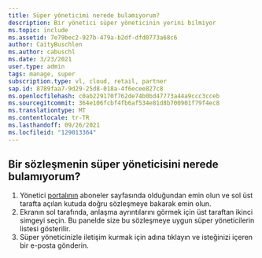 ```yaml
---
title: Süper yöneticimi nerede bulamıyorum?
description: Bir yönetici süper yöneticinin yerini bilmiyor
ms.topic: include
ms.assetid: 7e79bec2-927b-479a-b2df-dfd0773a68c6
author: CaityBuschlen
ms.author: cabuschl
ms.date: 3/23/2021
user.type: admin
tags: manage, super
subscription.type: vl, cloud, retail, partner
sap.id: 8789faa7-9d29-25d8-018a-4f6ecee827c8
ms.openlocfilehash: c0ab229170f762de74b0bd47773a44a9ccc3cceb
ms.sourcegitcommit: 364e106fcbf4fb6af534e81d8b700901f79f4ec8
ms.translationtype: MT
ms.contentlocale: tr-TR
ms.lasthandoff: 09/26/2021
ms.locfileid: "129013364"
---
```

## <a name="where-can-i-find-the-super-admin-for-an-agreement"></a>Bir sözleşmenin süper yöneticisini nerede bulamıyorum?
1.  Yönetici [portalının](https://manage.visualstudio.com/subscribers) aboneler sayfasında olduğundan emin olun ve sol üst tarafta açılan kutuda doğru sözleşmeye bakarak emin olun.
2.  Ekranın sol tarafında, anlaşma ayrıntılarını görmek için üst taraftan ikinci simgeyi seçin. Bu panelde size bu sözleşmeye uygun süper yöneticilerin listesi gösterilir.
3.  Süper yöneticinizle iletişim kurmak için adına tıklayın ve isteğinizi içeren bir e-posta gönderin.
